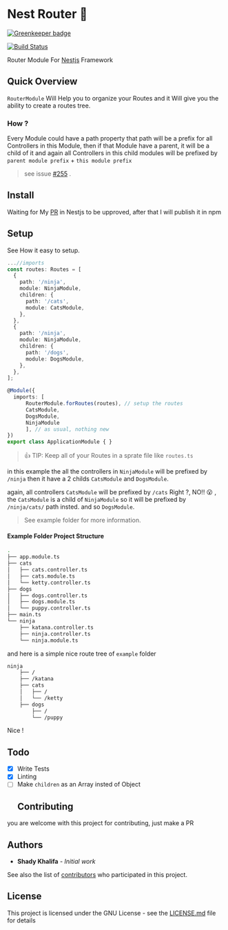 # Nest Router :vertical_traffic_light:

[![Greenkeeper badge](https://badges.greenkeeper.io/shekohex/nest-router.svg)](https://greenkeeper.io/)

[![Build Status](https://travis-ci.org/shekohex/nest-router.svg?branch=master)](https://travis-ci.org/shekohex/nest-router)

Router Module For [Nestjs](https://github.com/nestjs/nest) Framework

## Quick Overview

`RouterModule` Will Help you to organize your Routes and it Will give you the ability to create a routes tree.

### How ?

Every Module could have a path property that path will be a prefix for all Controllers in this Module, then if that Module have a parent, it will be a child of it and again all Controllers in this child modules will be prefixed by `parent module prefix` + `this module prefix`

> see issue [#255](https://github.com/nestjs/nest/issues/255) .

## Install

Waiting for My [PR](https://github.com/nestjs/nest/pull/389) in Nestjs to be upproved, after that I will publish it in npm

## Setup

See How it easy to setup.

```ts
...//imports
const routes: Routes = [
  {
    path: '/ninja',
    module: NinjaModule,
    children: {
      path: '/cats',
      module: CatsModule,
    },
  },
  {
    path: '/ninja',
    module: NinjaModule,
    children: {
      path: '/dogs',
      module: DogsModule,
    },
  },
];

@Module({
  imports: [
      RouterModule.forRoutes(routes), // setup the routes
      CatsModule,
      DogsModule,
      NinjaModule
      ], // as usual, nothing new
})
export class ApplicationModule { }
```

> :+1: TIP: Keep all of your Routes in a sprate file like `routes.ts`

in this example the all the controllers in `NinjaModule` will be prefixed by `/ninja` then
it have a 2 childs `CatsModule` and `DogsModule`.

again, all controllers `CatsModule` will be prefixed by `/cats` Right ?, NO!! :open_mouth:
, the `CatsModule` is a child of `NinjaModule` so it will be prefixed by `/ninja/cats/` path insted.
and so `DogsModule`.

> See example folder for more information.

#### Example Folder Project Structure

```bash
.
├── app.module.ts
├── cats
│   ├── cats.controller.ts
│   ├── cats.module.ts
│   └── ketty.controller.ts
├── dogs
│   ├── dogs.controller.ts
│   ├── dogs.module.ts
│   └── puppy.controller.ts
├── main.ts
└── ninja
    ├── katana.controller.ts
    ├── ninja.controller.ts
    └── ninja.module.ts
```

and here is a simple nice route tree of `example` folder

```bash
ninja
    ├── /
    ├── /katana
    ├── cats
    │   ├── /
    │   └── /ketty
    ├── dogs
        ├── /
        └── /puppy
```

Nice !

## Todo

* [x] Write Tests
* [x] Linting
* [ ] Make `children` as an Array insted of Object
  ## Contributing

you are welcome with this project for contributing, just make a PR

## Authors

* **Shady Khalifa** - _Initial work_

See also the list of [contributors](https://github.com/shekohex/nest-router/contributors) who participated in this project.

## License

This project is licensed under the GNU License - see the [LICENSE.md](LICENSE.md) file for details
